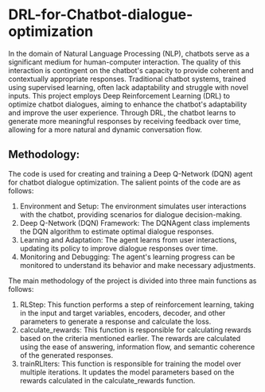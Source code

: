# DRL-for-Chatbot-dialogue-optimization
In the domain of Natural Language Processing (NLP), chatbots serve as a significant medium for human-computer interaction. The quality of this interaction is contingent on the chatbot's capacity to provide coherent and contextually appropriate responses. Traditional chatbot systems, trained using supervised learning, often lack adaptability and struggle with novel inputs. This project employs Deep Reinforcement Learning (DRL) to optimize chatbot dialogues, aiming to enhance the chatbot's adaptability and improve the user experience. Through DRL, the chatbot learns to generate more meaningful responses by receiving feedback over time, allowing for a more natural and dynamic conversation flow.

## Methodology:

The code is used for creating and training a Deep Q-Network (DQN) agent for chatbot dialogue optimization. The salient points of the code are as follows:

1. Environment and Setup: The environment simulates user interactions with the chatbot, providing scenarios for dialogue decision-making.
2. Deep Q-Network (DQN) Framework: The DQNAgent class implements the DQN algorithm to estimate optimal dialogue responses.
3. Learning and Adaptation: The agent learns from user interactions, updating its policy to improve dialogue responses over time.
4. Monitoring and Debugging: The agent's learning progress can be monitored to understand its behavior and make necessary adjustments.

The main methodology of the project is divided into three main functions as follows:

1. RLStep: This function performs a step of reinforcement learning, taking in the input and target variables, encoders, decoder, and other parameters to generate a response and calculate the loss.
2. calculate_rewards: This function is responsible for calculating rewards based on the criteria mentioned earlier. The rewards are calculated using the ease of answering, information flow, and semantic coherence of the generated responses.
3. trainRLIters: This function is responsible for training the model over multiple iterations. It updates the model parameters based on the rewards calculated in the calculate_rewards function.
